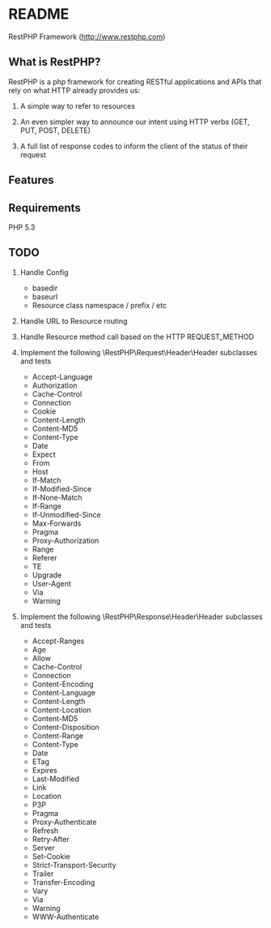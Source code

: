 README
======

RestPHP Framework (http://www.restphp.com)

What is RestPHP?
----------------

RestPHP is a php framework for creating RESTful applications
and APIs that rely on what HTTP already provides us:

1. A simple way to refer to resources

2. An even simpler way to announce our intent using HTTP
   verbs (GET, PUT, POST, DELETE)

3. A full list of response codes to inform the client of the
   status of their request


Features
--------

Requirements
------------

PHP 5.3

TODO
----

1. Handle Config

    * basedir
    * baseurl
    * Resource class namespace / prefix / etc

2. Handle URL to Resource routing

3. Handle Resource method call based on the HTTP REQUEST_METHOD

4. Implement the following \RestPHP\Request\Header\Header
   subclasses and tests

    * Accept-Language
    * Authorization
    * Cache-Control
    * Connection
    * Cookie
    * Content-Length
    * Content-MD5
    * Content-Type
    * Date
    * Expect
    * From
    * Host
    * If-Match
    * If-Modified-Since
    * If-None-Match
    * If-Range
    * If-Unmodified-Since
    * Max-Forwards
    * Pragma
    * Proxy-Authorization
    * Range
    * Referer
    * TE
    * Upgrade
    * User-Agent
    * Via
    * Warning

5. Implement the following \RestPHP\Response\Header\Header
   subclasses and tests

    * Accept-Ranges
    * Age
    * Allow
    * Cache-Control
    * Connection
    * Content-Encoding
    * Content-Language
    * Content-Length
    * Content-Location
    * Content-MD5
    * Content-Disposition
    * Content-Range
    * Content-Type
    * Date
    * ETag
    * Expires
    * Last-Modified
    * Link
    * Location
    * P3P
    * Pragma
    * Proxy-Authenticate
    * Refresh
    * Retry-After
    * Server
    * Set-Cookie
    * Strict-Transport-Security
    * Trailer
    * Transfer-Encoding
    * Vary
    * Via
    * Warning
    * WWW-Authenticate
